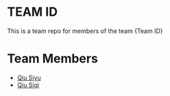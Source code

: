 # TEAM ID
This is a team repo for members of the team {Team ID}

# Team Members
* [Qiu Siyu](members/qiuSiyu.md)
* [Qiu Siqi](members/Siqi.md)

